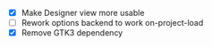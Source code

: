 - [X] Make Designer view more usable
- [ ] Rework options backend to work on-project-load
- [x] Remove GTK3 dependency
